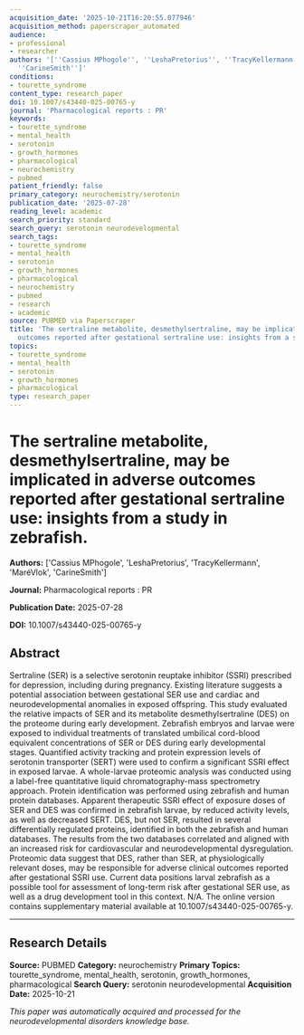 ```yaml
---
acquisition_date: '2025-10-21T16:20:55.077946'
acquisition_method: paperscraper_automated
audience:
- professional
- researcher
authors: '[''Cassius MPhogole'', ''LeshaPretorius'', ''TracyKellermann'', ''MaréVlok'',
  ''CarineSmith'']'
conditions:
- tourette_syndrome
content_type: research_paper
doi: 10.1007/s43440-025-00765-y
journal: 'Pharmacological reports : PR'
keywords:
- tourette_syndrome
- mental_health
- serotonin
- growth_hormones
- pharmacological
- neurochemistry
- pubmed
patient_friendly: false
primary_category: neurochemistry/serotonin
publication_date: '2025-07-28'
reading_level: academic
search_priority: standard
search_query: serotonin neurodevelopmental
search_tags:
- tourette_syndrome
- mental_health
- serotonin
- growth_hormones
- pharmacological
- neurochemistry
- pubmed
- research
- academic
source: PUBMED via Paperscraper
title: 'The sertraline metabolite, desmethylsertraline, may be implicated in adverse
  outcomes reported after gestational sertraline use: insights from a study in zebrafish.'
topics:
- tourette_syndrome
- mental_health
- serotonin
- growth_hormones
- pharmacological
type: research_paper
---
```


# The sertraline metabolite, desmethylsertraline, may be implicated in adverse outcomes reported after gestational sertraline use: insights from a study in zebrafish.

**Authors:** ['Cassius MPhogole', 'LeshaPretorius', 'TracyKellermann', 'MaréVlok', 'CarineSmith']

**Journal:** Pharmacological reports : PR

**Publication Date:** 2025-07-28

**DOI:** 10.1007/s43440-025-00765-y

## Abstract

Sertraline (SER) is a selective serotonin reuptake inhibitor (SSRI) prescribed for depression, including during pregnancy. Existing literature suggests a potential association between gestational SER use and cardiac and neurodevelopmental anomalies in exposed offspring. This study evaluated the relative impacts of SER and its metabolite desmethylsertraline (DES) on the proteome during early development. Zebrafish embryos and larvae were exposed to individual treatments of translated umbilical cord-blood equivalent concentrations of SER or DES during early developmental stages. Quantified activity tracking and protein expression levels of serotonin transporter (SERT) were used to confirm a significant SSRI effect in exposed larvae. A whole-larvae proteomic analysis was conducted using a label-free quantitative liquid chromatography-mass spectrometry approach. Protein identification was performed using zebrafish and human protein databases. Apparent therapeutic SSRI effect of exposure doses of SER and DES was confirmed in zebrafish larvae, by reduced activity levels, as well as decreased SERT. DES, but not SER, resulted in several differentially regulated proteins, identified in both the zebrafish and human databases. The results from the two databases correlated and aligned with an increased risk for cardiovascular and neurodevelopmental dysregulation. Proteomic data suggest that DES, rather than SER, at physiologically relevant doses, may be responsible for adverse clinical outcomes reported after gestational SSRI use. Current data positions larval zebrafish as a possible tool for assessment of long-term risk after gestational SER use, as well as a drug development tool in this context. N/A. The online version contains supplementary material available at 10.1007/s43440-025-00765-y.

---

## Research Details

**Source:** PUBMED
**Category:** neurochemistry
**Primary Topics:** tourette_syndrome, mental_health, serotonin, growth_hormones, pharmacological
**Search Query:** serotonin neurodevelopmental
**Acquisition Date:** 2025-10-21

*This paper was automatically acquired and processed for the neurodevelopmental disorders knowledge base.*

